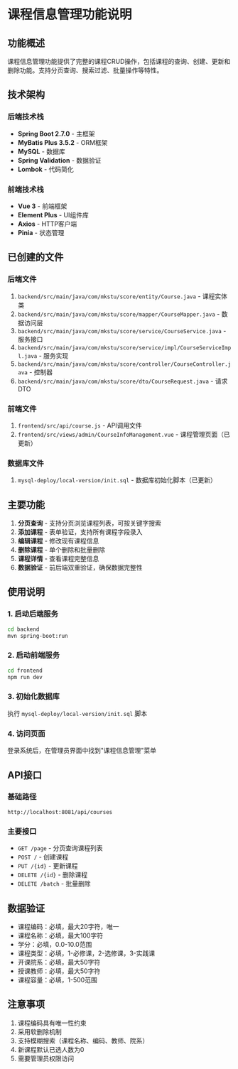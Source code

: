 # 课程信息管理功能说明

## 功能概述

课程信息管理功能提供了完整的课程CRUD操作，包括课程的查询、创建、更新和删除功能。支持分页查询、搜索过滤、批量操作等特性。

## 技术架构

### 后端技术栈
- **Spring Boot 2.7.0** - 主框架
- **MyBatis Plus 3.5.2** - ORM框架
- **MySQL** - 数据库
- **Spring Validation** - 数据验证
- **Lombok** - 代码简化

### 前端技术栈
- **Vue 3** - 前端框架
- **Element Plus** - UI组件库
- **Axios** - HTTP客户端
- **Pinia** - 状态管理

## 已创建的文件

### 后端文件
1. `backend/src/main/java/com/mkstu/score/entity/Course.java` - 课程实体类
2. `backend/src/main/java/com/mkstu/score/mapper/CourseMapper.java` - 数据访问层
3. `backend/src/main/java/com/mkstu/score/service/CourseService.java` - 服务接口
4. `backend/src/main/java/com/mkstu/score/service/impl/CourseServiceImpl.java` - 服务实现
5. `backend/src/main/java/com/mkstu/score/controller/CourseController.java` - 控制器
6. `backend/src/main/java/com/mkstu/score/dto/CourseRequest.java` - 请求DTO

### 前端文件
1. `frontend/src/api/course.js` - API调用文件
2. `frontend/src/views/admin/CourseInfoManagement.vue` - 课程管理页面（已更新）

### 数据库文件
1. `mysql-deploy/local-version/init.sql` - 数据库初始化脚本（已更新）

## 主要功能

1. **分页查询** - 支持分页浏览课程列表，可按关键字搜索
2. **添加课程** - 表单验证，支持所有课程字段录入
3. **编辑课程** - 修改现有课程信息
4. **删除课程** - 单个删除和批量删除
5. **课程详情** - 查看课程完整信息
6. **数据验证** - 前后端双重验证，确保数据完整性

## 使用说明

### 1. 启动后端服务
```bash
cd backend
mvn spring-boot:run
```

### 2. 启动前端服务
```bash
cd frontend
npm run dev
```

### 3. 初始化数据库
执行 `mysql-deploy/local-version/init.sql` 脚本

### 4. 访问页面
登录系统后，在管理员界面中找到"课程信息管理"菜单

## API接口

### 基础路径
```
http://localhost:8081/api/courses
```

### 主要接口
- `GET /page` - 分页查询课程列表
- `POST /` - 创建课程
- `PUT /{id}` - 更新课程
- `DELETE /{id}` - 删除课程
- `DELETE /batch` - 批量删除

## 数据验证

- 课程编码：必填，最大20字符，唯一
- 课程名称：必填，最大100字符
- 学分：必填，0.0-10.0范围
- 课程类型：必填，1-必修课，2-选修课，3-实践课
- 开课院系：必填，最大50字符
- 授课教师：必填，最大50字符
- 课程容量：必填，1-500范围

## 注意事项

1. 课程编码具有唯一性约束
2. 采用软删除机制
3. 支持模糊搜索（课程名称、编码、教师、院系）
4. 新课程默认已选人数为0
5. 需要管理员权限访问 